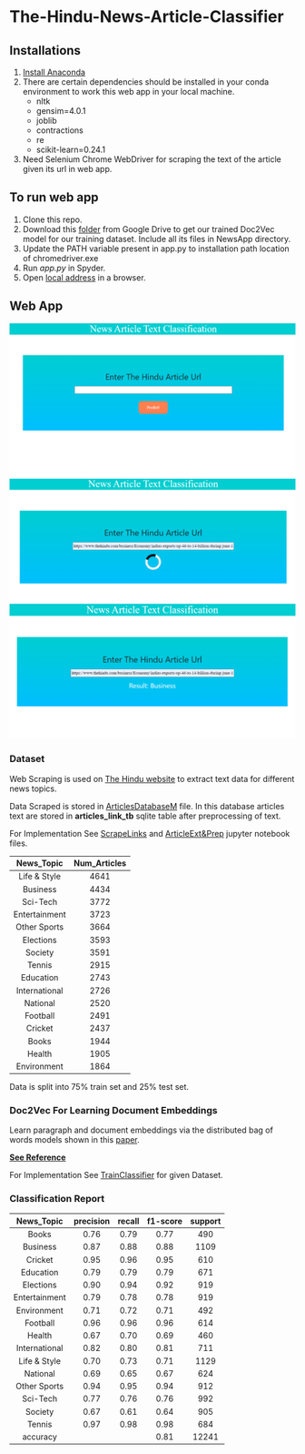 # The-Hindu-News-Article-Classifier

## Installations 

1. [Install Anaconda](https://docs.anaconda.com/anaconda/install/)
2. There are certain dependencies should be installed in your conda environment to work this web app in your local machine.
     - nltk
     - gensim=4.0.1
     - joblib
     - contractions
     - re
     - scikit-learn=0.24.1
3. Need Selenium Chrome WebDriver for scraping the text of the article given its url in web app.
      
## To run web app 
 1. Clone this repo.
 2. Download this [folder](https://drive.google.com/drive/folders/1WPUT9Fk_I7akEMG0pY-F1GpBj62ZETyz?usp=sharing) from Google Drive to get our trained Doc2Vec model for our training dataset. Include all its files in NewsApp directory.
 3. Update the PATH variable present in app.py to installation path location of chromedriver.exe
 4. Run *app.py* in Spyder.
 5. Open [local address](http://127.0.0.1:5000/) in a browser.

## Web App

![](https://github.com/ShamSinha/The-Hindu-News-Article-Classifier/blob/main/Screenshot%20(543).png)
![](https://github.com/ShamSinha/The-Hindu-News-Article-Classifier/blob/main/Screenshot%20(545).png)
![](https://github.com/ShamSinha/The-Hindu-News-Article-Classifier/blob/main/Screenshot%20(546).png)



### Dataset 

Web Scraping is used on [The Hindu website](https://www.thehindu.com/archive/web/) to extract text data for different news topics.

Data Scraped is stored in [ArticlesDatabaseM](https://drive.google.com/file/d/1mw3FCoCc2QcCBecX8R-RzpAFks2btXc_/view?usp=sharing) file.
In this database articles text are stored in **articles_link_tb** sqlite table after preprocessing of text. 

For Implementation See [ScrapeLinks](/ScrapeLinks.ipynb) and [ArticleExt&Prep](/ArticleExt&Prep.ipynb) jupyter notebook files.



| News_Topic    | Num_Articles  |
| :-------------: | :-------------: |
|Life & Style   |  4641 |
|Business       |  4434 |
|Sci-Tech       |  3772 |
|Entertainment  |  3723 |
|Other Sports   |  3664 |
|Elections      |  3593 |
|Society        |  3591 |
|Tennis         |  2915 |
|Education      |  2743 |
|International  |  2726 |
|National       |  2520 |
|Football       |  2491 |
|Cricket        |  2437 |
|Books          |  1944 |
|Health         |  1905 |
|Environment    |  1864 |

Data is split into 75% train set and 25% test set.


### Doc2Vec For Learning Document Embeddings                  

Learn paragraph and document embeddings via the distributed bag of words models shown in this [paper](https://arxiv.org/pdf/1405.4053v2.pdf).

**[See Reference](https://radimrehurek.com/gensim/models/doc2vec.html)**

For Implementation See [TrainClassifier](/TrainClassifier.ipynb) for given Dataset.



### Classification Report

|News_Topic|precision|recall|f1-score|support|
| :-----:  | :----: | :------: | :-----: | :----: |
|Books|0.76|0.79|0.77|490|
|Business|0.87|0.88|0.88|1109|
|Cricket|0.95|0.96|0.95|610|
|Education|0.79|0.79|0.79|671|
|Elections|0.90|0.94|0.92|919|
|Entertainment|0.79|0.78|0.78|919|
|Environment|0.71|0.72|0.71|492|
|Football|0.96|0.96|0.96|614|
|Health|0.67|0.70|0.69|460|
|International|0.82|0.80|0.81|711|
|Life & Style|0.70|0.73|0.71|1129|
|National|0.69|0.65|0.67|624|
|Other Sports|0.94|0.95|0.94|912|
|Sci-Tech|0.77|0.76|0.76|992|
|Society|0.67|0.61|0.64|905|
|Tennis|0.97|0.98|0.98|684|
|accuracy|||0.81|12241|

 
 
 
 
